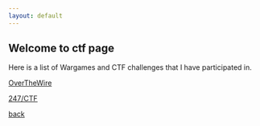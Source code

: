 ```yaml
---
layout: default
---
```


## Welcome to ctf page

Here is a list of Wargames and CTF challenges that I have participated in.

[OverTheWire](https://overthewire.org)

[247/CTF](https://247ctf.com)

[back](./)

